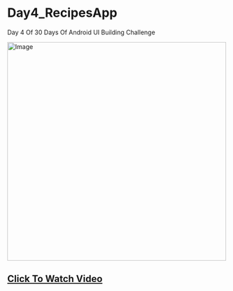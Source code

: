 # Day4_RecipesApp
Day 4 Of 30 Days Of Android UI Building Challenge


<img src="https://github.com/expeknow/Day4_RecipesApp/assets/106759388/5046930f-d1f3-4dd8-aecb-c0bdfd1ed5e5" alt="Image" width="500" height="500">


##  [Click To Watch Video](https://www.youtube.com/watch?v=GqPvBRSc6xw)
